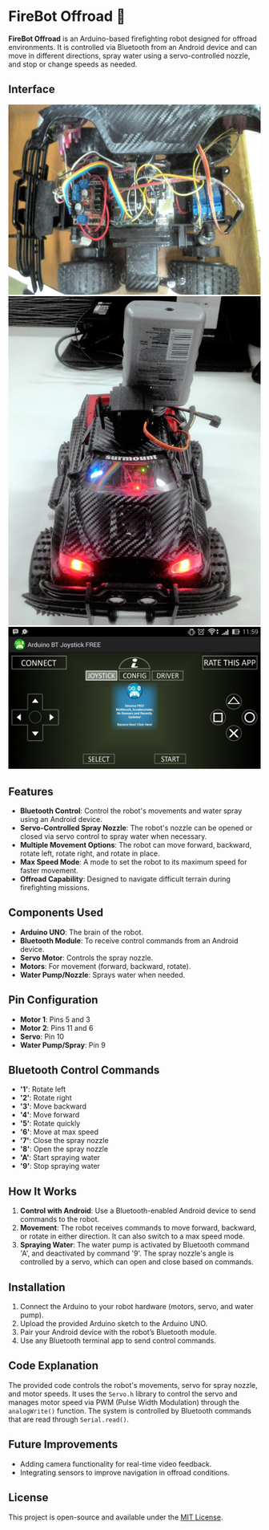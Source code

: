 # FireBot Offroad 🚒

**FireBot Offroad** is an Arduino-based firefighting robot designed for offroad environments. It is controlled via Bluetooth from an Android device and can move in different directions, spray water using a servo-controlled nozzle, and stop or change speeds as needed.

## Interface

![image1](img/1.jpg)<br>
![image2](img/2.jpg)<br>
![image3](img/3.jpg)<br>

## Features

- **Bluetooth Control**: Control the robot's movements and water spray using an Android device.
- **Servo-Controlled Spray Nozzle**: The robot's nozzle can be opened or closed via servo control to spray water when necessary.
- **Multiple Movement Options**: The robot can move forward, backward, rotate left, rotate right, and rotate in place.
- **Max Speed Mode**: A mode to set the robot to its maximum speed for faster movement.
- **Offroad Capability**: Designed to navigate difficult terrain during firefighting missions.

## Components Used

- **Arduino UNO**: The brain of the robot.
- **Bluetooth Module**: To receive control commands from an Android device.
- **Servo Motor**: Controls the spray nozzle.
- **Motors**: For movement (forward, backward, rotate).
- **Water Pump/Nozzle**: Sprays water when needed.

## Pin Configuration

- **Motor 1**: Pins 5 and 3
- **Motor 2**: Pins 11 and 6
- **Servo**: Pin 10
- **Water Pump/Spray**: Pin 9

## Bluetooth Control Commands

- **'1'**: Rotate left
- **'2'**: Rotate right
- **'3'**: Move backward
- **'4'**: Move forward
- **'5'**: Rotate quickly
- **'6'**: Move at max speed
- **'7'**: Close the spray nozzle
- **'8'**: Open the spray nozzle
- **'A'**: Start spraying water
- **'9'**: Stop spraying water

## How It Works

1. **Control with Android**: Use a Bluetooth-enabled Android device to send commands to the robot.
2. **Movement**: The robot receives commands to move forward, backward, or rotate in either direction. It can also switch to a max speed mode.
3. **Spraying Water**: The water pump is activated by Bluetooth command 'A', and deactivated by command '9'. The spray nozzle's angle is controlled by a servo, which can open and close based on commands.

## Installation

1. Connect the Arduino to your robot hardware (motors, servo, and water pump).
2. Upload the provided Arduino sketch to the Arduino UNO.
3. Pair your Android device with the robot’s Bluetooth module.
4. Use any Bluetooth terminal app to send control commands.

## Code Explanation

The provided code controls the robot's movements, servo for spray nozzle, and motor speeds. It uses the `Servo.h` library to control the servo and manages motor speed via PWM (Pulse Width Modulation) through the `analogWrite()` function. The system is controlled by Bluetooth commands that are read through `Serial.read()`.

## Future Improvements

- Adding camera functionality for real-time video feedback.
- Integrating sensors to improve navigation in offroad conditions.

## License

This project is open-source and available under the [MIT License](https://opensource.org/licenses/MIT).
